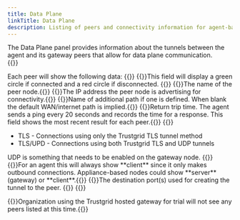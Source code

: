 ```yaml
---
title: Data Plane
linkTitle: Data Plane
description: Listing of peers and connectivity information for agent-based nodes
---
```


The Data Plane panel provides information about the tunnels between the agent and its gateway peers that allow for data plane communication.  
{{<tgimg src="agent-peers.png" width="90%" caption="Table of connected gateway peers and stats">}}

Each peer will show the following data:
{{<fields>}}
{{<field Status>}}This field will display a green circle if connected and a red circle if disconnected. {{</field>}}
{{<field Name>}}The name of the peer node.{{</field>}}
{{<field IP>}}The IP address the peer node is advertising for connectivity.{{</field>}}
{{<field Path>}}Name of additional path if one is defined. When blank the default WAN/internet path is implied.{{</field>}}
{{<field RTT>}}Return trip time. The agent sends a ping every 20 seconds and records the time for a response. This field shows the most recent result for each peer.{{</field>}}
{{<field Mode>}}<ul>
<li>TLS - Connections using only the Trustgrid TLS tunnel method</li>
<li>TLS/UPD - Connections using both Trustgrid TLS and UDP tunnels</li>
 </ul>
UDP is something that needs to be enabled on the gateway node. {{</field>}}
{{<field Type>}}For an agent this will always show **client** since it only makes outbound connections. Appliance-based nodes could show **server** (gateway) or **client**.{{</field>}}
{{<field Ports>}}The destination port(s) used for creating the tunnel to the peer. {{</field>}}
{{</fields>}}


{{<alert color="info">}}Organization using the Trustgrid hosted gateway for trial will not see any peers listed at this time.{{</alert>}}